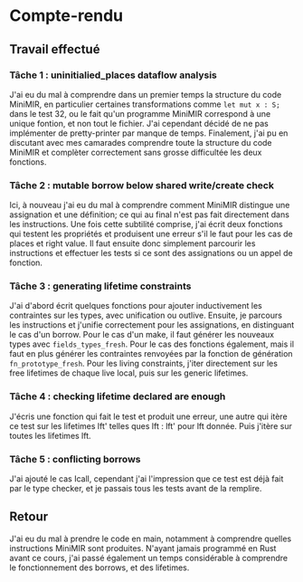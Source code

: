 # Compte-rendu

## Travail effectué

### Tâche 1 : uninitialied_places dataflow analysis

J'ai eu du mal à comprendre dans un premier temps la structure du code MiniMIR, en particulier certaines transformations comme `let mut x : S;` dans le test 32, ou le fait qu'un programme MiniMIR correspond à une unique fontion, et non tout le fichier. J'ai cependant décidé de ne pas implémenter de pretty-printer par manque de temps.
Finalement, j'ai pu en discutant avec mes camarades comprendre toute la structure du code MiniMIR et complèter correctement sans grosse difficultée les deux fonctions.

### Tâche 2 : mutable borrow below shared write/create check

Ici, à nouveau j'ai eu du mal à comprendre comment MiniMIR distingue une assignation et une définition; ce qui au final n'est pas fait directement dans les instructions. Une fois cette subtilité comprise, j'ai écrit deux fonctions qui testent les propriétés et produisent une erreur s'il le faut pour les cas de places et right value. Il faut ensuite donc simplement parcourir les instructions et effectuer les tests si ce sont des assignations ou un appel de fonction.

### Tâche 3 : generating lifetime constraints 

J'ai d'abord écrit quelques fonctions pour ajouter inductivement les contraintes sur les types, avec unification ou outlive. Ensuite, je parcours les instructions et j'unifie correctement pour les assignations, en distinguant le cas d'un borrow. Pour le cas d'un make, il faut générer les nouveaux types avec `fields_types_fresh`. Pour le cas des fonctions également, mais il faut en plus générer les contraintes renvoyées par la fonction de génération `fn_prototype_fresh`. Pour les living constraints, j'iter directement sur les free lifetimes de chaque live local, puis sur les generic lifetimes.

### Tâche 4 : checking lifetime declared are enough

J'écris une fonction qui fait le test et produit une erreur, une autre qui itère ce test sur les lifetimes lft' telles ques lft : lft' pour lft donnée. Puis j'itère sur toutes les lifetimes lft.

### Tâche 5 : conflicting borrows

J'ai ajouté le cas Icall, cependant j'ai l'impression que ce test est déjà fait par le type checker, et je passais tous les tests avant de la remplire.

## Retour

J'ai eu du mal à prendre le code en main, notamment à comprendre quelles instructions MiniMIR sont produites. N'ayant jamais programmé en Rust avant ce cours, j'ai passé également un temps considérable à comprendre le fonctionnement des borrows, et des lifetimes.